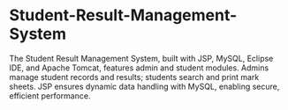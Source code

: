 # Student-Result-Management-System
The Student Result Management System, built with JSP, MySQL, Eclipse IDE, and Apache Tomcat, features admin and student modules. Admins manage student records and results; students search and print mark sheets. JSP ensures dynamic data handling with MySQL, enabling secure, efficient performance.
